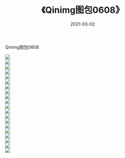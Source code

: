 ﻿---
layout: post
title:  《Qinimg图包0608》
date:   2021-03-02
img: http://imgx.orgx.ga/Qinimg图包/Qinimg图包0608/000.jpg
categories: [美女, 清纯, 唯美]
---

Qinimg图包0608

 ![](http://imgx.orgx.ga/Qinimg图包/Qinimg图包0608/001.jpg) <br>![](http://imgx.orgx.ga/Qinimg图包/Qinimg图包0608/002.jpg) <br>![](http://imgx.orgx.ga/Qinimg图包/Qinimg图包0608/003.jpg) <br>![](http://imgx.orgx.ga/Qinimg图包/Qinimg图包0608/004.jpg) <br>![](http://imgx.orgx.ga/Qinimg图包/Qinimg图包0608/005.jpg) <br>![](http://imgx.orgx.ga/Qinimg图包/Qinimg图包0608/006.jpg) <br>![](http://imgx.orgx.ga/Qinimg图包/Qinimg图包0608/007.jpg) <br>![](http://imgx.orgx.ga/Qinimg图包/Qinimg图包0608/008.jpg) <br>![](http://imgx.orgx.ga/Qinimg图包/Qinimg图包0608/009.jpg) <br>![](http://imgx.orgx.ga/Qinimg图包/Qinimg图包0608/010.jpg) <br>![](http://imgx.orgx.ga/Qinimg图包/Qinimg图包0608/011.jpg) <br>![](http://imgx.orgx.ga/Qinimg图包/Qinimg图包0608/012.jpg) <br>![](http://imgx.orgx.ga/Qinimg图包/Qinimg图包0608/013.jpg) <br>![](http://imgx.orgx.ga/Qinimg图包/Qinimg图包0608/014.jpg) <br>![](http://imgx.orgx.ga/Qinimg图包/Qinimg图包0608/015.jpg) <br>![](http://imgx.orgx.ga/Qinimg图包/Qinimg图包0608/016.jpg) <br>![](http://imgx.orgx.ga/Qinimg图包/Qinimg图包0608/017.jpg) <br>![](http://imgx.orgx.ga/Qinimg图包/Qinimg图包0608/018.jpg) <br>![](http://imgx.orgx.ga/Qinimg图包/Qinimg图包0608/019.jpg) <br>![](http://imgx.orgx.ga/Qinimg图包/Qinimg图包0608/020.jpg) <br>